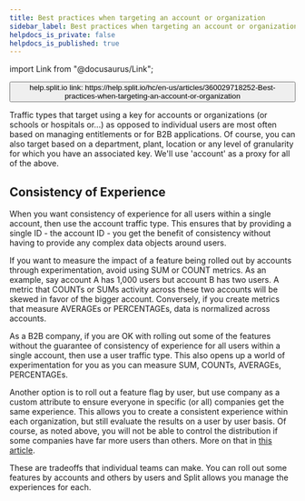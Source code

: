 ```yaml
---
title: Best practices when targeting an account or organization
sidebar_label: Best practices when targeting an account or organization
helpdocs_is_private: false
helpdocs_is_published: true
---
```


import Link from "@docusaurus/Link";

<p>
  <button style={{borderRadius:'8px', border:'1px', fontFamily:'Courier New', fontWeight:'800', textAlign:'left'}}> help.split.io link: https://help.split.io/hc/en-us/articles/360029718252-Best-practices-when-targeting-an-account-or-organization </button>
</p>

Traffic types that target using a key for accounts or organizations (or schools or hospitals or...) as opposed to individual users are most often based on managing entitlements or for B2B applications.  Of course, you can also target based on a department, plant, location or any level of granularity for which you have an associated key.  We'll use 'account' as a proxy for all of the above.

## Consistency of Experience

When you want consistency of experience for all users within a single account, then use the account traffic type. This ensures that by providing a single ID - the account ID - you get the benefit of consistency without having to provide any complex data objects around users.

If you want to measure the impact of a feature being rolled out by accounts through experimentation, avoid using SUM or COUNT metrics. As an example, say account A has 1,000 users but account B has two users. A metric that COUNTs or SUMs activity across these two accounts will be skewed in favor of the bigger account. Conversely, if you create metrics that measure AVERAGEs or PERCENTAGEs, data is normalized across accounts.

As a B2B company, if you are OK with rolling out some of the features without the guarantee of consistency of experience for all users within a single account, then use a user traffic type. This also opens up a world of experimentation for you as you can measure SUM, COUNTs, AVERAGEs, PERCENTAGEs.

Another option is to roll out a feature flag by user, but use company as a custom attribute to ensure everyone in specific (or all) companies get the same experience.  This allows you to create a consistent experience within each organization, but still evaluate the results on a user by user basis.  Of course, as noted above, you will not be able to control the distribution if some companies have far more users than others.  More on that in [this article](https://help.split.io/hc/en-us/articles/360030024391-How-does-Split-ensure-a-consistent-user-experience-).

These are tradeoffs that individual teams can make. You can roll out some features by accounts and others by users and Split allows you manage the experiences for each.